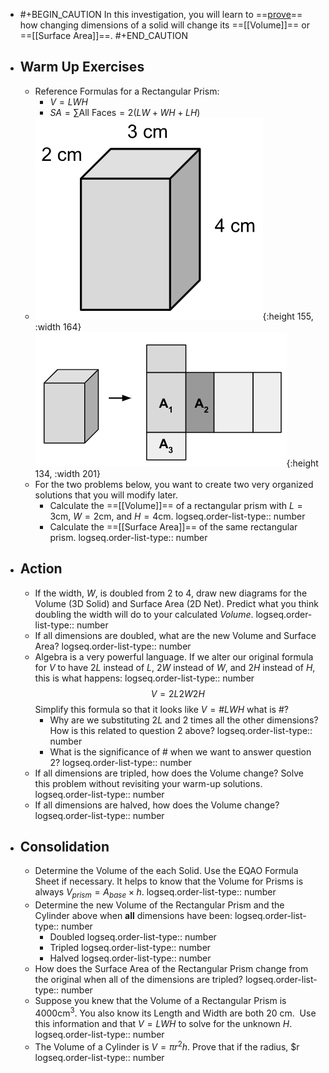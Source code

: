 - #+BEGIN_CAUTION
  In this investigation, you will learn to ==[prove]([[proof]])== how changing dimensions of a solid will change its ==[[Volume]]== or ==[[Surface Area]]==.
  #+END_CAUTION
- ## Warm Up Exercises
	- Reference Formulas for a Rectangular Prism:
		- $V=LWH$
		- $SA = \sum \text{All Faces} = 2(LW+WH+LH)$
	- ![image.png](../assets/image_1748742851912_0.png){:height 155, :width 164} ![image.png](../assets/image_1748742872033_0.png){:height 134, :width 201}
	- For the two problems below, you want to create two very organized solutions that you will modify later.
		- Calculate the ==[[Volume]]== of a rectangular prism with $L=3$cm, $W=2$cm, and $H=4$cm.
		  logseq.order-list-type:: number
		- Calculate the ==[[Surface Area]]== of the same rectangular prism.
		  logseq.order-list-type:: number
- ## Action
	- If the width, $W$, is doubled from $2$ to $4$, draw new diagrams for the Volume (3D Solid) and Surface Area (2D Net). Predict what you think doubling the width will do to your calculated *Volume*.
	  logseq.order-list-type:: number
	- If all dimensions are doubled, what are the new Volume and Surface Area?
	  logseq.order-list-type:: number
	- Algebra is a very powerful language. If we alter our original formula for $V$ to have $2L$ instead of $L$, $2W$ instead of $W$, and $2H$ instead of $H$, this is what happens:
	  logseq.order-list-type:: number
	  $$V=2L2W2H$$
	  Simplify this formula so that it looks like $V=\#LWH$ what is $\#$?
		- Why are we substituting $2L$ and 2 times all the other dimensions? How is this related to question 2 above?
		  logseq.order-list-type:: number
		- What is the significance of $\#$ when we want to answer question 2?
		  logseq.order-list-type:: number
	- If all dimensions are tripled, how does the Volume change? Solve this problem without revisiting your warm-up solutions.
	  logseq.order-list-type:: number
	- If all dimensions are halved, how does the Volume change?
	  logseq.order-list-type:: number
- ## Consolidation
	- Determine the Volume of the each Solid. Use the EQAO Formula Sheet if necessary. It helps to know that the Volume for Prisms is always $V_{prism}=A_{base}\times h$.
	  logseq.order-list-type:: number
	- Determine the new Volume of the Rectangular Prism and the Cylinder above when **all** dimensions have been:
	  logseq.order-list-type:: number
		- Doubled
		  logseq.order-list-type:: number
		- Tripled
		  logseq.order-list-type:: number
		- Halved
		  logseq.order-list-type:: number
	- How does the Surface Area of the Rectangular Prism change from the original when all of the dimensions are tripled?
	  logseq.order-list-type:: number
	- Suppose you knew that the Volume of a Rectangular Prism is $4000 \text{cm}^3$. You also know its Length and Width are both 20 cm.  Use this information and that $V=LWH$ to solve for the unknown $H$.
	  logseq.order-list-type:: number
	- The Volume of a Cylinder is $V=\pi r^2h$. Prove that if the radius, $r
	  logseq.order-list-type:: number